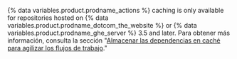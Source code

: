 {% data variables.product.prodname_actions %} caching is only available for repositories hosted on {% data variables.product.prodname_dotcom_the_website %} or {% data variables.product.prodname_ghe_server %} 3.5 and later. Para obtener más información, consulta la sección "<a href="/actions/guides/caching-dependencies-to-speed-up-workflows" class="dotcom-only">Almacenar las dependencias en caché para agilizar los flujos de trabajo</a>."